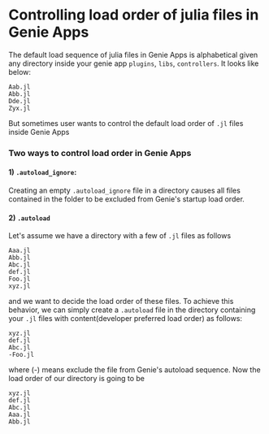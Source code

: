 # Controlling load order of julia files in Genie Apps

The default load sequence of julia files in Genie Apps is alphabetical given any directory inside your genie app `plugins`, `libs`, `controllers`. It looks like below:

```
Aab.jl
Abb.jl
Dde.jl
Zyx.jl
```

But sometimes user wants to control the default load order of `.jl` files inside Genie Apps

### Two ways to control load order in Genie Apps

#### 1) `.autoload_ignore`: 

Creating an empty `.autoload_ignore` file in a directory causes all files contained in the folder to be excluded from Genie's startup load order.

#### 2) `.autoload`

Let's assume we have a directory with a few of `.jl` files as follows

```
Aaa.jl
Abb.jl
Abc.jl
def.jl
Foo.jl
xyz.jl
```

and we want to decide the load order of these files. To achieve this behavior, we can simply create a `.autoload` file in the directory containing your `.jl` files with content(developer preferred load order) as follows:

```
xyz.jl
def.jl
Abc.jl
-Foo.jl
```

where (-) means exclude the file from Genie's autoload sequence. Now the load order of our directory is going to be

```
xyz.jl
def.jl
Abc.jl
Aaa.jl
Abb.jl
```

